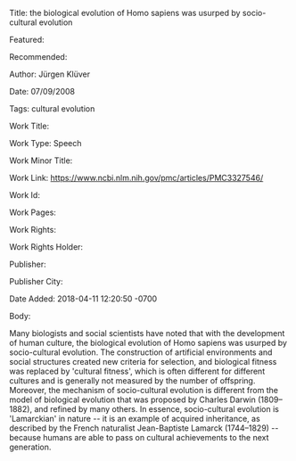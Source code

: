 Title: the biological evolution of Homo sapiens was usurped by socio-cultural evolution

Featured: 

Recommended: 

Author: Jürgen Klüver

Date: 07/09/2008

Tags: cultural evolution

Work Title: 

Work Type: Speech

Work Minor Title:  

Work Link: https://www.ncbi.nlm.nih.gov/pmc/articles/PMC3327546/

Work Id:  

Work Pages:  

Work Rights:  

Work Rights Holder:  

Publisher:  

Publisher City:  

Date Added: 2018-04-11 12:20:50 -0700

Body:

Many biologists and social scientists have noted that with the development of human culture, the biological evolution of Homo sapiens was usurped by socio-cultural evolution. The construction of artificial environments and social structures created new criteria for selection, and biological fitness was replaced by 'cultural fitness', which is often different for different cultures and is generally not measured by the number of offspring. Moreover, the mechanism of socio-cultural evolution is different from the model of biological evolution that was proposed by Charles Darwin (1809–1882), and refined by many others. In essence, socio-cultural evolution is 'Lamarckian' in nature -- it is an example of acquired inheritance, as described by the French naturalist Jean-Baptiste Lamarck (1744–1829) -- because humans are able to pass on cultural achievements to the next generation.


